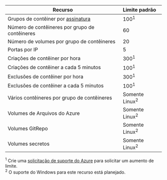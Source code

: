 | Recurso | Limite padrão |
| --- | :--- |
| Grupos de contêiner por [assinatura](../articles/billing-buy-sign-up-azure-subscription.md) | 100<sup>1</sup> |
| Número de contêineres por grupo de contêineres | 60 |
| Número de volumes por grupo de contêineres | 20 |
| Portas por IP | 5 |
| Criações de contêiner por hora |300<sup>1</sup> |
| Criações de contêiner a cada 5 minutos | 100<sup>1</sup> |
| Exclusões de contêiner por hora | 300<sup>1</sup> |
| Exclusões de contêiner a cada 5 minutos | 100<sup>1</sup> |
| Vários contêineres por grupo de contêineres | Somente Linux<sup>2</sup> |
| Volumes de Arquivos do Azure | Somente Linux<sup>2</sup> |
| Volumes GitRepo | Somente Linux<sup>2</sup> |
| Volumes secretos | Somente Linux<sup>2</sup> |

<sup>1</sup> Crie uma [solicitação de suporte do Azure][azure-support] para solicitar um aumento de limite.<br />
<sup>2</sup> O suporte do Windows para este recurso está planejado.

<!-- LINKS - External -->
[azure-support]: https://ms.portal.azure.com/#blade/Microsoft_Azure_Support/HelpAndSupportBlade/newsupportrequest
